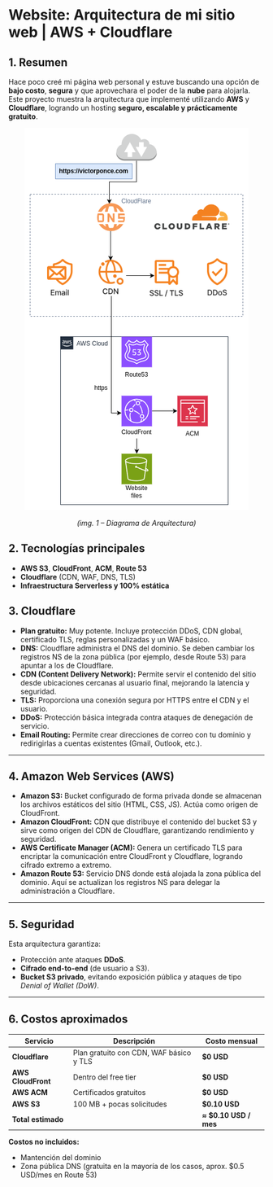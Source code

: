 # Website: Arquitectura de mi sitio web | AWS + Cloudflare

## 1. Resumen

Hace poco creé mi página web personal y estuve buscando una opción de **bajo costo**, **segura** y que aprovechara el poder de la **nube** para alojarla.  
Este proyecto muestra la arquitectura que implementé utilizando **AWS** y **Cloudflare**, logrando un hosting **seguro, escalable y prácticamente gratuito**.

<div align="center">

![Overview Diagram](README/website-diagram.drawio2.png)
<p><em>(img. 1 – Diagrama de Arquitectura)</em></p>
</div>

## 2. Tecnologías principales

- **AWS S3**, **CloudFront**, **ACM**, **Route 53**  
- **Cloudflare** (CDN, WAF, DNS, TLS)  
- **Infraestructura Serverless y 100% estática** 

## 3. Cloudflare

- **Plan gratuito:** Muy potente. Incluye protección DDoS, CDN global, certificado TLS, reglas personalizadas y un WAF básico.  
- **DNS:** Cloudflare administra el DNS del dominio. Se deben cambiar los registros NS de la zona pública (por ejemplo, desde Route 53) para apuntar a los de Cloudflare.  
- **CDN (Content Delivery Network):** Permite servir el contenido del sitio desde ubicaciones cercanas al usuario final, mejorando la latencia y seguridad.  
- **TLS:** Proporciona una conexión segura por HTTPS entre el CDN y el usuario.  
- **DDoS:** Protección básica integrada contra ataques de denegación de servicio.  
- **Email Routing:** Permite crear direcciones de correo con tu dominio y redirigirlas a cuentas existentes (Gmail, Outlook, etc.).

---

## 4. Amazon Web Services (AWS)

- **Amazon S3:** Bucket configurado de forma privada donde se almacenan los archivos estáticos del sitio (HTML, CSS, JS). Actúa como origen de CloudFront.  
- **Amazon CloudFront:** CDN que distribuye el contenido del bucket S3 y sirve como origen del CDN de Cloudflare, garantizando rendimiento y seguridad.  
- **AWS Certificate Manager (ACM):** Genera un certificado TLS para encriptar la comunicación entre CloudFront y Cloudflare, logrando cifrado extremo a extremo.  
- **Amazon Route 53:** Servicio DNS donde está alojada la zona pública del dominio. Aquí se actualizan los registros NS para delegar la administración a Cloudflare.

---

## 5. Seguridad

Esta arquitectura garantiza:
- Protección ante ataques **DDoS**.  
- **Cifrado end-to-end** (de usuario a S3).  
- **Bucket S3 privado**, evitando exposición pública y ataques de tipo *Denial of Wallet (DoW)*.

---

## 6. Costos aproximados

<div align="center">

| Servicio | Descripción | Costo mensual |
|-----------|--------------|----------------|
| **Cloudflare** | Plan gratuito con CDN, WAF básico y TLS | **$0 USD** |
| **AWS CloudFront** | Dentro del free tier | **$0 USD** |
| **AWS ACM** | Certificados gratuitos | **$0 USD** |
| **AWS S3** | 100 MB + pocas solicitudes | **$0.10 USD** |
| **Total estimado** |  | **≈ $0.10 USD / mes** |
</div>

 **Costos no incluidos:**  
- Mantención del dominio  
- Zona pública DNS (gratuita en la mayoría de los casos, aprox. $0.5 USD/mes en Route 53)
 

